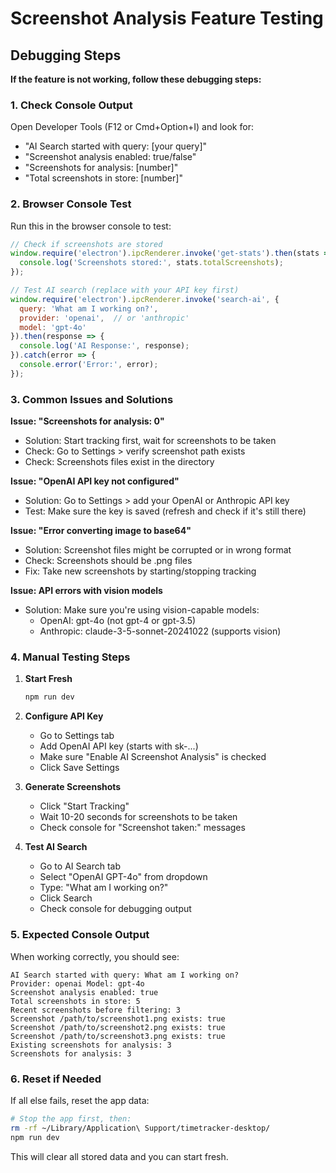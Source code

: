 # Screenshot Analysis Feature Testing

## Debugging Steps

**If the feature is not working, follow these debugging steps:**

### 1. Check Console Output
Open Developer Tools (F12 or Cmd+Option+I) and look for:
- "AI Search started with query: [your query]"
- "Screenshot analysis enabled: true/false"
- "Screenshots for analysis: [number]"
- "Total screenshots in store: [number]"

### 2. Browser Console Test
Run this in the browser console to test:

```javascript
// Check if screenshots are stored
window.require('electron').ipcRenderer.invoke('get-stats').then(stats => {
  console.log('Screenshots stored:', stats.totalScreenshots);
});

// Test AI search (replace with your API key first)
window.require('electron').ipcRenderer.invoke('search-ai', {
  query: 'What am I working on?',
  provider: 'openai',  // or 'anthropic'
  model: 'gpt-4o'
}).then(response => {
  console.log('AI Response:', response);
}).catch(error => {
  console.error('Error:', error);
});
```

### 3. Common Issues and Solutions

**Issue: "Screenshots for analysis: 0"**
- Solution: Start tracking first, wait for screenshots to be taken
- Check: Go to Settings > verify screenshot path exists
- Check: Screenshots files exist in the directory

**Issue: "OpenAI API key not configured"**
- Solution: Go to Settings > add your OpenAI or Anthropic API key
- Test: Make sure the key is saved (refresh and check if it's still there)

**Issue: "Error converting image to base64"**
- Solution: Screenshot files might be corrupted or in wrong format
- Check: Screenshots should be .png files
- Fix: Take new screenshots by starting/stopping tracking

**Issue: API errors with vision models**
- Solution: Make sure you're using vision-capable models:
  - OpenAI: gpt-4o (not gpt-4 or gpt-3.5)
  - Anthropic: claude-3-5-sonnet-20241022 (supports vision)

### 4. Manual Testing Steps

1. **Start Fresh**
   ```bash
   npm run dev
   ```

2. **Configure API Key**
   - Go to Settings tab
   - Add OpenAI API key (starts with sk-...)
   - Make sure "Enable AI Screenshot Analysis" is checked
   - Click Save Settings

3. **Generate Screenshots**
   - Click "Start Tracking" 
   - Wait 10-20 seconds for screenshots to be taken
   - Check console for "Screenshot taken:" messages

4. **Test AI Search**
   - Go to AI Search tab  
   - Select "OpenAI GPT-4o" from dropdown
   - Type: "What am I working on?"
   - Click Search
   - Check console for debugging output

### 5. Expected Console Output

When working correctly, you should see:
```
AI Search started with query: What am I working on?
Provider: openai Model: gpt-4o
Screenshot analysis enabled: true
Total screenshots in store: 5
Recent screenshots before filtering: 3
Screenshot /path/to/screenshot1.png exists: true
Screenshot /path/to/screenshot2.png exists: true  
Screenshot /path/to/screenshot3.png exists: true
Existing screenshots for analysis: 3
Screenshots for analysis: 3
```

### 6. Reset if Needed

If all else fails, reset the app data:
```bash
# Stop the app first, then:
rm -rf ~/Library/Application\ Support/timetracker-desktop/
npm run dev
```

This will clear all stored data and you can start fresh.
